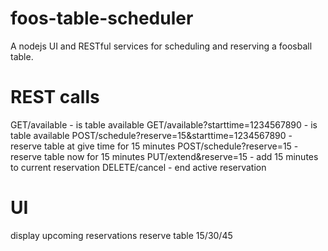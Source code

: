 # foos-table-scheduler
A nodejs UI and RESTful services for scheduling and reserving a foosball table.

# REST calls
GET/available - is table available
GET/available?starttime=1234567890 - is table available
POST/schedule?reserve=15&starttime=1234567890 - reserve table at give time for 15 minutes
POST/schedule?reserve=15 - reserve table now for 15 minutes
PUT/extend&reserve=15 - add 15 minutes to current reservation
DELETE/cancel - end active reservation

# UI
display upcoming reservations
reserve table 15/30/45
